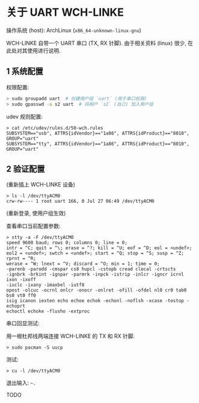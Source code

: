 # 关于 UART WCH-LINKE

操作系统 (host): ArchLinux (`x86_64-unknown-linux-gnu`)

WCH-LINKE 自带一个 UART 串口 (TX, RX 针脚). 由于相关资料 (linux) 很少,
在此处对其使用进行说明.

## 1 系统配置

权限配置:

```sh
> sudo groupadd uart  # 创建用户组 `uart` (用于串口权限)
> sudo gpasswd -a s2 uart  # 将用户 `s2` (自己) 加入用户组
```

udev 规则配置:

```
> cat /etc/udev/rules.d/50-wch.rules
SUBSYSTEM=="usb", ATTRS{idVendor}=="1a86", ATTRS{idProduct}=="8010", GROUP="uart"
SUBSYSTEM=="tty", ATTRS{idVendor}=="1a86", ATTRS{idProduct}=="8010", GROUP="uart"
```

## 2 验证配置

(重新插上 WCH-LINKE 设备)

```
> ls -l /dev/ttyACM0
crw-rw---- 1 root uart 166, 0 Jul 27 06:49 /dev/ttyACM0
```

(重新登录, 使用户组生效)

查看串口当前配置参数:

```
> stty -a -F /dev/ttyACM0
speed 9600 baud; rows 0; columns 0; line = 0;
intr = ^C; quit = ^\; erase = ^?; kill = ^U; eof = ^D; eol = <undef>;
eol2 = <undef>; swtch = <undef>; start = ^Q; stop = ^S; susp = ^Z; rprnt = ^R;
werase = ^W; lnext = ^V; discard = ^O; min = 1; time = 0;
-parenb -parodd -cmspar cs8 hupcl -cstopb cread clocal -crtscts
-ignbrk -brkint -ignpar -parmrk -inpck -istrip -inlcr -igncr icrnl ixon -ixoff
-iuclc -ixany -imaxbel -iutf8
opost -olcuc -ocrnl onlcr -onocr -onlret -ofill -ofdel nl0 cr0 tab0 bs0 vt0 ff0
isig icanon iexten echo echoe echok -echonl -noflsh -xcase -tostop -echoprt
echoctl echoke -flusho -extproc
```

串口回显测试:

用一根杜邦线两端连接 WCH-LINKE 的 TX 和 RX 针脚.

```
> sudo pacman -S uucp
```

测试:

```
> cu -l /dev/ttyACM0
```

退出输入: `~.`

TODO
